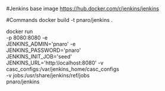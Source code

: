 #Jenkins base image
https://hub.docker.com/r/jenkins/jenkins

#Commands
docker build -t pnaro/jenkins .

docker run \
-p 8080:8080 -e \
JENKINS_ADMIN='pnaro' -e \
JENKINS_PASSWORD='pnaro' \
JENKINS_INIT_JOB='seed' \
JENKINS_URL='http:\\localhost:8080'
-v casc_configs:/var/jenkins_home/casc_configs \
-v jobs:/usr/share/jenkins/ref/jobs \
pnaro/jenkins

